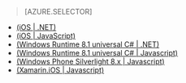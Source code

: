 > [AZURE.SELECTOR]
- [(iOS | .NET)](/zh-cn/documentation/articles/mobile-services-dotnet-backend-ios-get-started-push)
- [(iOS | JavaScript)](/zh-cn/documentation/articles/mobile-services-javascript-backend-ios-get-started-push)
- [(Windows Runtime 8.1 universal C# | .NET)](/zh-cn/documentation/articles/mobile-services-dotnet-backend-windows-universal-dotnet-get-started-push)
- [(Windows Runtime 8.1 universal C# | Javascript)](/zh-cn/documentation/articles/mobile-services-javascript-backend-windows-universal-dotnet-get-started-push)
- [(Windows Phone Silverlight 8.x | Javascript)](/zh-cn/documentation/articles/mobile-services-javascript-backend-windows-phone-get-started-push)
- [(Xamarin.iOS | Javascript)](/zh-cn/documentation/articles/partner-xamarin-mobile-services-ios-get-started-push)


<!---HONumber=82-->